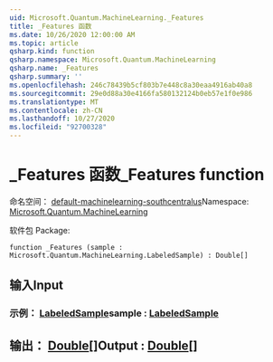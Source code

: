 ```yaml
---
uid: Microsoft.Quantum.MachineLearning._Features
title: _Features 函数
ms.date: 10/26/2020 12:00:00 AM
ms.topic: article
qsharp.kind: function
qsharp.namespace: Microsoft.Quantum.MachineLearning
qsharp.name: _Features
qsharp.summary: ''
ms.openlocfilehash: 246c78439b5cf803b7e448c8a30eaa4916ab40a8
ms.sourcegitcommit: 29e0d88a30e4166fa580132124b0eb57e1f0e986
ms.translationtype: MT
ms.contentlocale: zh-CN
ms.lasthandoff: 10/27/2020
ms.locfileid: "92700328"
---
```

# <a name="_features-function"></a><span data-ttu-id="a3e18-102">_Features 函数</span><span class="sxs-lookup"><span data-stu-id="a3e18-102">_Features function</span></span>

<span data-ttu-id="a3e18-103">命名空间： [default-machinelearning-southcentralus](xref:Microsoft.Quantum.MachineLearning)</span><span class="sxs-lookup"><span data-stu-id="a3e18-103">Namespace: [Microsoft.Quantum.MachineLearning](xref:Microsoft.Quantum.MachineLearning)</span></span>

<span data-ttu-id="a3e18-104">软件包 [](https://nuget.org/packages/)</span><span class="sxs-lookup"><span data-stu-id="a3e18-104">Package: [](https://nuget.org/packages/)</span></span>




```qsharp
function _Features (sample : Microsoft.Quantum.MachineLearning.LabeledSample) : Double[]
```


## <a name="input"></a><span data-ttu-id="a3e18-105">输入</span><span class="sxs-lookup"><span data-stu-id="a3e18-105">Input</span></span>

### <a name="sample--labeledsample"></a><span data-ttu-id="a3e18-106">示例： [LabeledSample](xref:Microsoft.Quantum.MachineLearning.LabeledSample)</span><span class="sxs-lookup"><span data-stu-id="a3e18-106">sample : [LabeledSample](xref:Microsoft.Quantum.MachineLearning.LabeledSample)</span></span>





## <a name="output--double"></a><span data-ttu-id="a3e18-107">输出： [Double](xref:microsoft.quantum.lang-ref.double)[]</span><span class="sxs-lookup"><span data-stu-id="a3e18-107">Output : [Double](xref:microsoft.quantum.lang-ref.double)[]</span></span>

